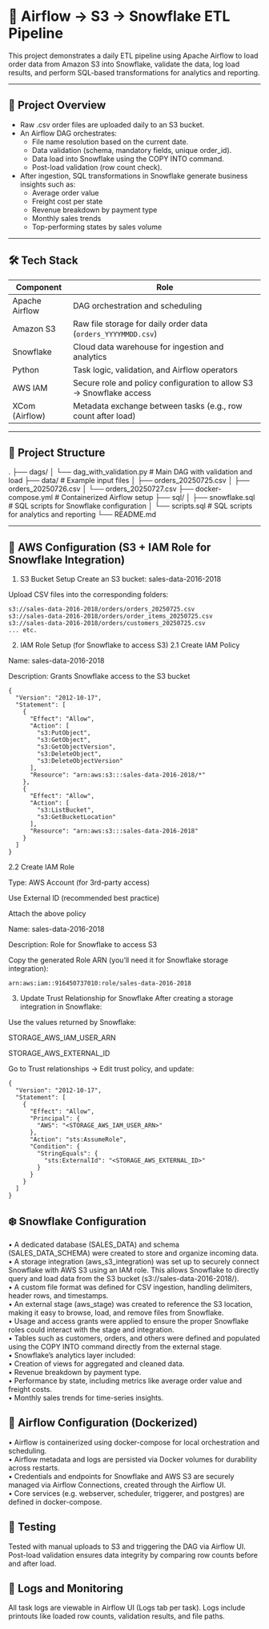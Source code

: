 # 🧊 Airflow → S3 → Snowflake ETL Pipeline

This project demonstrates a daily ETL pipeline using Apache Airflow to load order data from Amazon S3 into Snowflake, validate the data, log load results, and perform SQL-based transformations for analytics and reporting.


---

## 📌 Project Overview

- Raw .csv order files are uploaded daily to an S3 bucket.
- An Airflow DAG orchestrates:
  - File name resolution based on the current date.
  - Data validation (schema, mandatory fields, unique order_id).
  - Data load into Snowflake using the COPY INTO command.
  - Post-load validation (row count check).
- After ingestion, SQL transformations in Snowflake generate business insights such as:
  - Average order value
  - Freight cost per state
  - Revenue breakdown by payment type
  - Monthly sales trends
  - Top-performing states by sales volume


---

## 🛠️ Tech Stack

| Component        | Role                                                                 |
|------------------|----------------------------------------------------------------------|
| Apache Airflow   | DAG orchestration and scheduling                                       |
| Amazon S3        | Raw file storage for daily order data (`orders_YYYYMMDD.csv`)         |
| Snowflake        | Cloud data warehouse for ingestion and analytics                      |
| Python           | Task logic, validation, and Airflow operators                         |
| AWS IAM          | Secure role and policy configuration to allow S3 → Snowflake access   |
| XCom (Airflow)   | Metadata exchange between tasks (e.g., row count after load)          |

---

## 📁 Project Structure
.
├── dags/
│   └── dag_with_validation.py       # Main DAG with validation and load
├── data/                            # Example input files
│   ├── orders_20250725.csv
│   ├── orders_20250726.csv
│   └── orders_20250727.csv
├── docker-compose.yml               # Containerized Airflow setup
├── sql/
│   ├── snowflake.sql                # SQL scripts for Snowflake configuration
│   └── scripts.sql                  # SQL scripts for analytics and reporting
└── README.md

---
## 🔧 AWS Configuration (S3 + IAM Role for Snowflake Integration)
1. S3 Bucket Setup
Create an S3 bucket: sales-data-2016-2018

Upload CSV files into the corresponding folders:
```
s3://sales-data-2016-2018/orders/orders_20250725.csv  
s3://sales-data-2016-2018/orders/order_items_20250725.csv
s3://sales-data-2016-2018/orders/customers_20250725.csv
... etc.
```
2. IAM Role Setup (for Snowflake to access S3)
2.1 Create IAM Policy

Name: sales-data-2016-2018

Description: Grants Snowflake access to the S3 bucket

```
{
  "Version": "2012-10-17",
  "Statement": [
    {
      "Effect": "Allow",
      "Action": [
        "s3:PutObject",
        "s3:GetObject",
        "s3:GetObjectVersion",
        "s3:DeleteObject",
        "s3:DeleteObjectVersion"
      ],
      "Resource": "arn:aws:s3:::sales-data-2016-2018/*"
    },
    {
      "Effect": "Allow",
      "Action": [
        "s3:ListBucket",
        "s3:GetBucketLocation"
      ],
      "Resource": "arn:aws:s3:::sales-data-2016-2018"
    }
  ]
}
```
2.2 Create IAM Role

Type: AWS Account (for 3rd-party access)

Use External ID (recommended best practice)

Attach the above policy

Name: sales-data-2016-2018

Description: Role for Snowflake to access S3

Copy the generated Role ARN (you’ll need it for Snowflake storage integration):

```
arn:aws:iam::916450737010:role/sales-data-2016-2018
```
3. Update Trust Relationship for Snowflake
After creating a storage integration in Snowflake:

Use the values returned by Snowflake:

STORAGE_AWS_IAM_USER_ARN

STORAGE_AWS_EXTERNAL_ID

Go to Trust relationships → Edit trust policy, and update:

```
{
  "Version": "2012-10-17",
  "Statement": [
    {
      "Effect": "Allow",
      "Principal": {
        "AWS": "<STORAGE_AWS_IAM_USER_ARN>"
      },
      "Action": "sts:AssumeRole",
      "Condition": {
        "StringEquals": {
          "sts:ExternalId": "<STORAGE_AWS_EXTERNAL_ID>"
        }
      }
    }
  ]
}
```
## ❄️ Snowflake Configuration
 • A dedicated database (SALES_DATA) and schema (SALES_DATA_SCHEMA) were created to store and organize incoming data.<br>
 • A storage integration (aws_s3_integration) was set up to securely connect Snowflake with AWS S3 using an IAM role. This allows Snowflake to directly query and load data from the S3 bucket (s3://sales-data-2016-2018/).<br>
 • A custom file format was defined for CSV ingestion, handling delimiters, header rows, and timestamps.<br>
 • An external stage (aws_stage) was created to reference the S3 location, making it easy to browse, load, and remove files from Snowflake.<br>
 • Usage and access grants were applied to ensure the proper Snowflake roles could interact with the stage and integration.<br>
 • Tables such as customers, orders, and others were defined and populated using the COPY INTO command directly from the external stage.<br>
 • Snowflake’s analytics layer included:<br>
 • Creation of views for aggregated and cleaned data.<br>
 • Revenue breakdown by payment type.<br>
 • Performance by state, including metrics like average order value and freight costs.<br>
 • Monthly sales trends for time-series insights.

## 🔄 Airflow Configuration (Dockerized)
 • Airflow is containerized using docker-compose for local orchestration and scheduling.<br>
 • Airflow metadata and logs are persisted via Docker volumes for durability across restarts.<br>
 • Credentials and endpoints for Snowflake and AWS S3 are securely managed via Airflow Connections, created through the Airflow UI.<br>
 • Core services (e.g. webserver, scheduler, triggerer, and postgres) are defined in docker-compose.

## 🧪 Testing
Tested with manual uploads to S3 and triggering the DAG via Airflow UI.
Post-load validation ensures data integrity by comparing row counts before and after load.

## 📂 Logs and Monitoring
All task logs are viewable in Airflow UI (Logs tab per task).
Logs include printouts like loaded row counts, validation results, and file paths.
